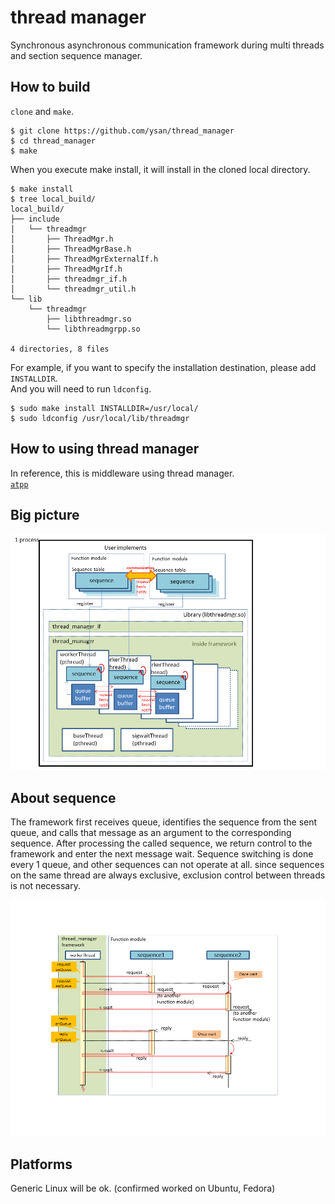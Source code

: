 thread manager
===============
Synchronous asynchronous communication framework during multi threads and section sequence manager.


How to build
--------

`clone` and `make`.

	$ git clone https://github.com/ysan/thread_manager
	$ cd thread_manager
	$ make

When you execute make install, it will install in the cloned local directory.

	$ make install
	$ tree local_build/
	local_build/
	├── include
	│   └── threadmgr
	│       ├── ThreadMgr.h
	│       ├── ThreadMgrBase.h
	│       ├── ThreadMgrExternalIf.h
	│       ├── ThreadMgrIf.h
	│       ├── threadmgr_if.h
	│       └── threadmgr_util.h
	└── lib
	    └── threadmgr
	        ├── libthreadmgr.so
	        └── libthreadmgrpp.so
	
	4 directories, 8 files

For example, if you want to specify the installation destination, please add `INSTALLDIR`.  
And you will need to run `ldconfig`.

	$ sudo make install INSTALLDIR=/usr/local/
	$ sudo ldconfig /usr/local/lib/threadmgr


How to using thread manager
------------
In reference, this is middleware using thread manager.  
[`atpp`](https://github.com/ysan/atpp)


Big picture
------------
![big picture](https://github.com/ysan/thread_manager/blob/master/etc/big_picture.png)


About sequence
------------
The framework first receives queue, identifies the sequence from the sent queue, and calls that message as
an argument to the corresponding sequence. After processing the called sequence, we return control to
the framework and enter the next message wait.
Sequence switching is done every 1 queue, and other sequences can not operate at all.
since sequences on the same thread are always exclusive, exclusion control between threads is not necessary.

![about sequence](https://github.com/ysan/thread_manager/blob/master/etc/about_sequence.png)


Platforms
------------
Generic Linux will be ok. (confirmed worked on Ubuntu, Fedora)

